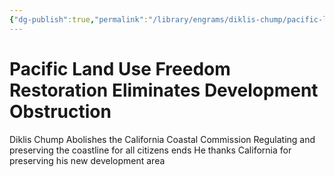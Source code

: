 ```yaml
---
{"dg-publish":true,"permalink":"/library/engrams/diklis-chump/pacific-land-use-freedom-restoration-eliminates-development-obstruction/","tags":["DC/Blue-States","DC/AS2"]}
---
```


# Pacific Land Use Freedom Restoration Eliminates Development Obstruction
Diklis Chump Abolishes the California Coastal Commission
	Regulating and preserving the coastline for all citizens ends
	He thanks California for preserving his new development area
